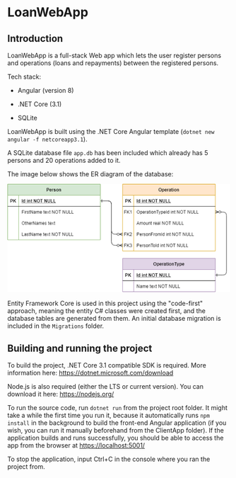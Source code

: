# LoanWebApp

## Introduction

LoanWebApp is a full-stack Web app which lets the user register persons and operations
(loans and repayments) between the registered persons.

Tech stack:

* Angular (version 8)

* .NET Core (3.1)

* SQLite

LoanWebApp is built using the .NET Core Angular template (`dotnet new angular -f netcoreapp3.1`).

A SQLite database file `app.db` has been included which already has 5 persons and 20 operations added to it.

The image below shows the ER diagram of the database:

![ER Diagram](assets/LoanWebAppERDiagram.png)

Entity Framework Core is used in this project using the "code-first" approach, meaning the entity
C# classes were created first, and the database tables are generated from them. An initial database
migration is included in the `Migrations` folder.

## Building and running the project

To build the project, .NET Core 3.1 compatible SDK is required. More information here: <https://dotnet.microsoft.com/download>

Node.js is also required (either the LTS or current version). You can download it here: <https://nodejs.org/>

To run the source code, run `dotnet run` from the project root folder. It might take a while
the first time you run it, because it automatically runs `npm install` in the background to
build the front-end Angular application (if you wish, you can run it manually beforehand
from the ClientApp folder). If the application builds and runs successfully,
you should be able to access the app from the browser at <https://localhost:5001/>

To stop the application, input Ctrl+C in the console where you ran the project from.
